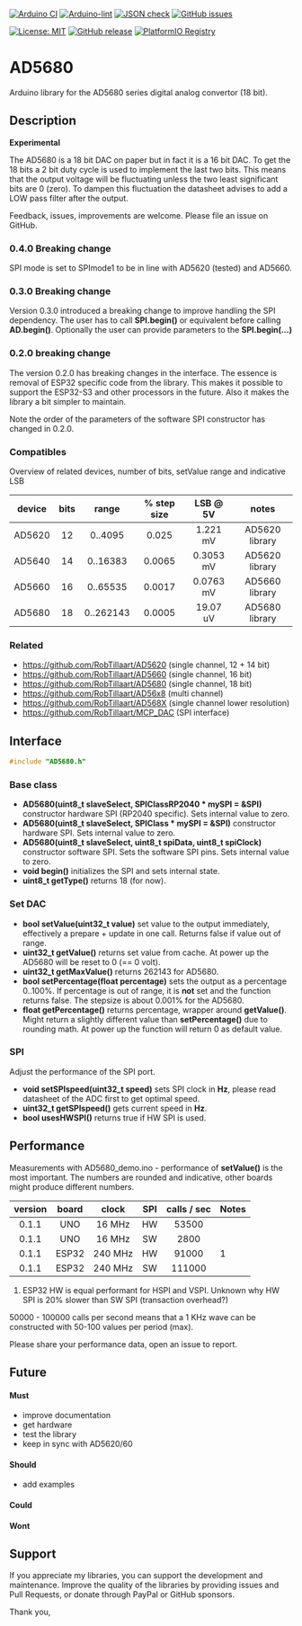 
[![Arduino CI](https://github.com/RobTillaart/AD5680/workflows/Arduino%20CI/badge.svg)](https://github.com/marketplace/actions/arduino_ci)
[![Arduino-lint](https://github.com/RobTillaart/AD5680/actions/workflows/arduino-lint.yml/badge.svg)](https://github.com/RobTillaart/AD5680/actions/workflows/arduino-lint.yml)
[![JSON check](https://github.com/RobTillaart/AD5680/actions/workflows/jsoncheck.yml/badge.svg)](https://github.com/RobTillaart/AD5680/actions/workflows/jsoncheck.yml)
[![GitHub issues](https://img.shields.io/github/issues/RobTillaart/AD5680.svg)](https://github.com/RobTillaart/AD5680/issues)

[![License: MIT](https://img.shields.io/badge/license-MIT-green.svg)](https://github.com/RobTillaart/AD5680/blob/master/LICENSE)
[![GitHub release](https://img.shields.io/github/release/RobTillaart/AD5680.svg?maxAge=3600)](https://github.com/RobTillaart/AD5680/releases)
[![PlatformIO Registry](https://badges.registry.platformio.org/packages/robtillaart/library/AD5680.svg)](https://registry.platformio.org/libraries/robtillaart/AD5680)


# AD5680

Arduino library for the AD5680 series digital analog convertor (18 bit).


## Description

**Experimental**

The AD5680 is a 18 bit DAC on paper but in fact it is a 16 bit DAC.
To get the 18 bits a 2 bit duty cycle is used to implement the last two bits.
This means that the output voltage will be fluctuating unless the two
least significant bits are 0 (zero). To dampen this fluctuation the datasheet
advises to add a LOW pass filter after the output.

Feedback, issues, improvements are welcome. 
Please file an issue on GitHub.


### 0.4.0 Breaking change

SPI mode is set to SPImode1 to be in line with AD5620 (tested) and AD5660.


### 0.3.0 Breaking change

Version 0.3.0 introduced a breaking change to improve handling the SPI dependency.
The user has to call **SPI.begin()** or equivalent before calling **AD.begin()**.
Optionally the user can provide parameters to the **SPI.begin(...)**


### 0.2.0 breaking change

The version 0.2.0 has breaking changes in the interface. 
The essence is removal of ESP32 specific code from the library. 
This makes it possible to support the ESP32-S3 and other processors in the future. 
Also it makes the library a bit simpler to maintain.

Note the order of the parameters of the software SPI constructor has changed in 0.2.0.


### Compatibles

Overview of related devices, number of bits, setValue range and indicative LSB

|  device  |  bits  |  range      |  % step size  |   LSB @ 5V  |  notes  |
|:--------:|:------:|:-----------:|:-------------:|:-----------:|:-------:|
|  AD5620  |   12   |  0..4095    |     0.025     |  1.221 mV   |  AD5620 library
|  AD5640  |   14   |  0..16383   |     0.0065    |  0.3053 mV  |  AD5620 library
|  AD5660  |   16   |  0..65535   |     0.0017    |  0.0763 mV  |  AD5660 library
|  AD5680  |   18   |  0..262143  |     0.0005    |  19.07 uV   |  AD5680 library


### Related

- https://github.com/RobTillaart/AD5620 (single channel, 12 + 14 bit)
- https://github.com/RobTillaart/AD5660 (single channel, 16 bit)
- https://github.com/RobTillaart/AD5680 (single channel, 18 bit)
- https://github.com/RobTillaart/AD56x8 (multi channel)
- https://github.com/RobTillaart/AD568X (single channel lower resolution)
- https://github.com/RobTillaart/MCP_DAC (SPI interface)


## Interface

```cpp
#include "AD5680.h"
```

### Base class

- **AD5680(uint8_t slaveSelect, SPIClassRP2040 \* mySPI = &SPI)** constructor hardware SPI (RP2040 specific). 
Sets internal value to zero.
- **AD5680(uint8_t slaveSelect, SPIClass \* mySPI = &SPI)** constructor hardware SPI. 
Sets internal value to zero.
- **AD5680(uint8_t slaveSelect, uint8_t spiData, uint8_t spiClock)** constructor software SPI.
Sets the software SPI pins.
Sets internal value to zero.
- **void begin()** initializes the SPI and sets internal state.
- **uint8_t getType()** returns 18 (for now).


### Set DAC

- **bool setValue(uint32_t value)** set value to the output immediately, 
effectively a prepare + update in one call.
Returns false if value out of range.
- **uint32_t getValue()** returns set value from cache.
At power up the AD5680 will be reset to 0 (== 0 volt).
- **uint32_t getMaxValue()** returns 262143 for AD5680.
- **bool setPercentage(float percentage)** sets the output as a percentage 0..100%.
If percentage is out of range, it is **not** set and the function returns false.
The stepsize is about 0.001% for the AD5680.
- **float getPercentage()** returns percentage, wrapper around **getValue()**.
Might return a slightly different value than **setPercentage()** due to 
rounding math.
At power up the function will return 0 as default value.


### SPI

Adjust the performance of the SPI port.

- **void setSPIspeed(uint32_t speed)** sets SPI clock in **Hz**,
please read datasheet of the ADC first to get optimal speed.
- **uint32_t getSPIspeed()** gets current speed in **Hz**.
- **bool usesHWSPI()** returns true if HW SPI is used.


## Performance

Measurements with AD5680_demo.ino - performance of **setValue()** is the 
most important. The numbers are rounded and indicative, other boards might 
produce different numbers.

|  version  |  board  |  clock    |  SPI  |  calls / sec  |  Notes  |
|:---------:|:-------:|:---------:|:-----:|:-------------:|:--------|
|   0.1.1   |  UNO    |   16 MHz  |  HW   |    53500      |
|   0.1.1   |  UNO    |   16 MHz  |  SW   |     2800      |
|   0.1.1   |  ESP32  |  240 MHz  |  HW   |    91000      |  1
|   0.1.1   |  ESP32  |  240 MHz  |  SW   |   111000      |


1. ESP32 HW is equal performant for HSPI and VSPI. 
   Unknown why HW SPI is 20% slower than SW SPI (transaction overhead?)

50000 - 100000 calls per second means that a 1 KHz wave can be 
constructed with 50-100 values per period (max).

Please share your performance data, open an issue to report.


## Future

#### Must

- improve documentation
- get hardware
- test the library
- keep in sync with AD5620/60

#### Should

- add examples

#### Could


#### Wont


## Support

If you appreciate my libraries, you can support the development and maintenance.
Improve the quality of the libraries by providing issues and Pull Requests, or
donate through PayPal or GitHub sponsors.

Thank you,

